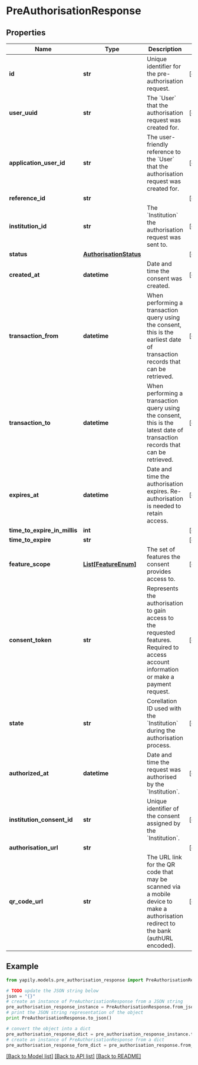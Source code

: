 # PreAuthorisationResponse


## Properties
Name | Type | Description | Notes
------------ | ------------- | ------------- | -------------
**id** | **str** | Unique identifier for the pre-authorisation request. | [optional] 
**user_uuid** | **str** | The &#x60;User&#x60; that the authorisation request was created for. | [optional] 
**application_user_id** | **str** | The user-friendly reference to the &#x60;User&#x60; that the authorisation request was created for. | [optional] 
**reference_id** | **str** |  | [optional] 
**institution_id** | **str** | The &#x60;Institution&#x60; the authorisation request was sent to. | [optional] 
**status** | [**AuthorisationStatus**](AuthorisationStatus.md) |  | [optional] 
**created_at** | **datetime** | Date and time the consent was created. | [optional] 
**transaction_from** | **datetime** | When performing a transaction query using the consent, this is the earliest date of transaction records that can be retrieved. | [optional] 
**transaction_to** | **datetime** | When performing a transaction query using the consent, this is the latest date of transaction records that can be retrieved. | [optional] 
**expires_at** | **datetime** | Date and time the authorisation expires. Re-authorisation is needed to retain access. | [optional] 
**time_to_expire_in_millis** | **int** |  | [optional] 
**time_to_expire** | **str** |  | [optional] 
**feature_scope** | [**List[FeatureEnum]**](FeatureEnum.md) | The set of features the consent provides access to. | [optional] 
**consent_token** | **str** | Represents the authorisation to gain access to the requested features. Required to access account information or make a payment request. | [optional] 
**state** | **str** | Corellation ID used with the &#x60;Institution&#x60; during the authorisation process. | [optional] 
**authorized_at** | **datetime** | Date and time the request was authorised by the &#x60;Institution&#x60;. | [optional] 
**institution_consent_id** | **str** | Unique identifier of the consent assigned by the &#x60;Institution&#x60;. | [optional] 
**authorisation_url** | **str** |  | [optional] 
**qr_code_url** | **str** | The URL link for the QR code that may be scanned via a mobile device to make a authorisation redirect to the bank (authURL encoded). | [optional] 

## Example

```python
from yapily.models.pre_authorisation_response import PreAuthorisationResponse

# TODO update the JSON string below
json = "{}"
# create an instance of PreAuthorisationResponse from a JSON string
pre_authorisation_response_instance = PreAuthorisationResponse.from_json(json)
# print the JSON string representation of the object
print PreAuthorisationResponse.to_json()

# convert the object into a dict
pre_authorisation_response_dict = pre_authorisation_response_instance.to_dict()
# create an instance of PreAuthorisationResponse from a dict
pre_authorisation_response_form_dict = pre_authorisation_response.from_dict(pre_authorisation_response_dict)
```
[[Back to Model list]](../README.md#documentation-for-models) [[Back to API list]](../README.md#documentation-for-api-endpoints) [[Back to README]](../README.md)


